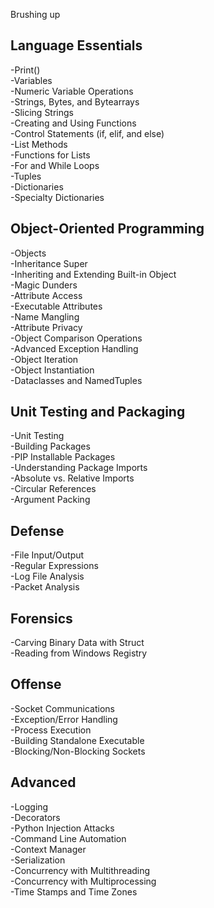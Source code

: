 Brushing up 

## Language Essentials
-Print()  
-Variables  
-Numeric Variable Operations  
-Strings, Bytes, and Bytearrays  
-Slicing Strings  
-Creating and Using Functions  
-Control Statements (if, elif, and else)  
-List Methods  
-Functions for Lists  
-For and While Loops  
-Tuples  
-Dictionaries  
-Specialty Dictionaries  
## Object-Oriented Programming
-Objects  
-Inheritance Super  
-Inheriting and Extending Built-in Object  
-Magic Dunders  
-Attribute Access  
-Executable Attributes  
-Name Mangling  
-Attribute Privacy  
-Object Comparison Operations  
-Advanced Exception Handling  
-Object Iteration  
-Object Instantiation  
-Dataclasses and NamedTuples  
## Unit Testing and Packaging
-Unit Testing  
-Building Packages  
-PIP Installable Packages  
-Understanding Package Imports  
-Absolute vs. Relative Imports  
-Circular References  
-Argument Packing  
## Defense
-File Input/Output  
-Regular Expressions  
-Log File Analysis  
-Packet Analysis  
## Forensics
-Carving Binary Data with Struct  
-Reading from Windows Registry  
## Offense
-Socket Communications  
-Exception/Error Handling  
-Process Execution  
-Building Standalone Executable  
-Blocking/Non-Blocking Sockets  
## Advanced
-Logging  
-Decorators  
-Python Injection Attacks  
-Command Line Automation  
-Context Manager  
-Serialization  
-Concurrency with Multithreading  
-Concurrency with Multiprocessing  
-Time Stamps and Time Zones  